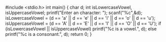 
#include <stdio.h>
int main()
{
    char d;
    int isLowercaseVowel, isUppercaseVowel;
    printf("Enter an character: ");
    scanf("%c",&d);
    isLowercaseVowel = (d == 'a' || d == 'e' || d == 'i' || d == 'o' || d == 'u');
    isUppercaseVowel = (d == 'A' || d == 'E' || d == 'I' || d == 'O' || d == 'U');
    if (isLowercaseVowel || isUppercaseVowel)
        printf("%c is a vowel.", d);
    else
        printf("%c is a consonant.", d);
    return 0;
}
